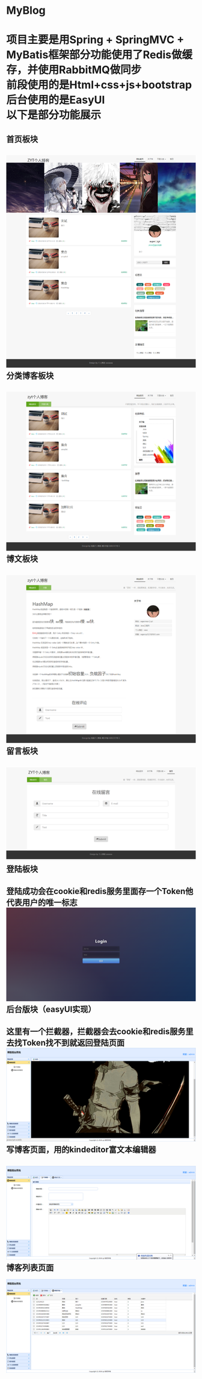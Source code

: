 # MyBlog
项目主要是用Spring + SpringMVC + MyBatis框架部分功能使用了Redis做缓存，并使用RabbitMQ做同步<br>
前段使用的是Html+css+js+bootstrap后台使用的是EasyUI<br>
以下是部分功能展示
===
首页板块
---
![xxx](https://github.com/zytKing/MyBlog/blob/master/images/show1.png)
分类博客板块
---
![xxx](https://github.com/zytKing/MyBlog/blob/master/images/show3.png)
博文板块
---
![xxx](https://github.com/zytKing/MyBlog/blob/master/images/show8.png)
留言板块
---
![xxx](https://github.com/zytKing/MyBlog/blob/master/images/show2.png)
登陆板块
---
登陆成功会在cookie和redis服务里面存一个Token他代表用户的唯一标志
![xxx](https://github.com/zytKing/MyBlog/blob/master/images/show4.png)
后台版块（easyUI实现）
---
这里有一个拦截器，拦截器会去cookie和redis服务里去找Token找不到就返回登陆页面
![xxx](https://github.com/zytKing/MyBlog/blob/master/images/show5.png)
写博客页面，用的kindeditor富文本编辑器
---
![xxx](https://github.com/zytKing/MyBlog/blob/master/images/show6.png)
博客列表页面
---
![xxx](https://github.com/zytKing/MyBlog/blob/master/images/show7.png)
